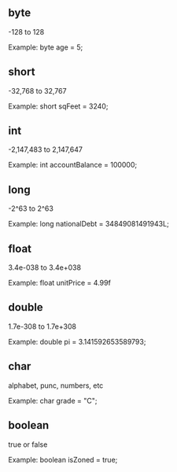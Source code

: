 ## byte 

-128 to 128

Example: byte age = 5;

## short 

-32,768 to 32,767

Example: short sqFeet = 3240;

## int

-2,147,483 to 2,147,647

Example: int accountBalance = 100000;

## long

-2^63 to 2^63

Example: long nationalDebt = 34849081491943L;

## float

3.4e-038 to 3.4e+038

Example: float unitPrice = 4.99f


## double

1.7e-308 to 1.7e+308 

Example: double pi = 3.141592653589793;

## char 

alphabet, punc, numbers, etc

Example: char grade = "C";

## boolean

true or false

Example: boolean isZoned = true;


